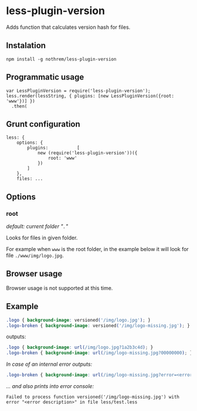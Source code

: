 less-plugin-version
====================================

Adds function that calculates version hash for files. 

 ## Instalation

```
npm install -g nothrem/less-plugin-version
```

## Programmatic usage

```
var LessPluginVersion = require('less-plugin-version');
less.render(lessString, { plugins: [new LessPluginVersion({root: 'www'})] })
  .then(
```

## Grunt configuration

```
less: {
    options: {
        plugins:           [
            new (require('less-plugin-version'))({
                root: 'www'
            })
        ]
    },
    files: ...
```

## Options

### root

_default: current folder "`.`"_
  
Looks for files in given folder.

For example when `www` is the root folder, in the example below it will look for file `./www/img/logo.jpg`. 
    

## Browser usage

Browser usage is not supported at this time.

## Example

```css
.logo { background-image: versioned('/img/logo.jpg'); }
.logo-broken { background-image: versioned('/img/logo-missing.jpg'); }
```

outputs:

```css
.logo { background-image: url(/img/logo.jpg?1a2b3c4d); }
.logo-broken { background-image: url(/img/logo-missing.jpg?00000000); }
```

_In case of an internal error outputs:_
```css
.logo-broken { background-image: url(/img/logo-missing.jpg?error=<error description>); }
```

_... and also prints into error console:_
```
Failed to process function versioned('/img/logo-missing.jpg') with error "<error description>" in file less/test.less
```
